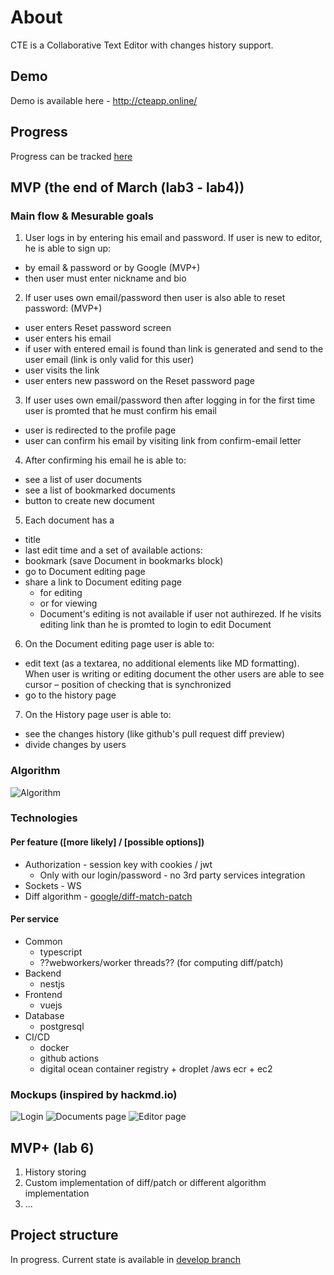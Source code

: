 # About
CTE is a Collaborative Text Editor with changes history support.

## Demo
Demo is available here - http://cteapp.online/

## Progress
Progress can be tracked [here](https://github.com/Yaroslaww-1/cte/projects/1)

## MVP (the end of March (lab3 - lab4))
### Main flow & Mesurable goals
1. User logs in by entering his email and password. If user is new to editor, he is able to sign up:
- by email & password or by Google (MVP+)
- then user must enter nickname and bio
2. If user uses own email/password then user is also able to reset password: (MVP+)
- user enters Reset password screen
- user enters his email
- if user with entered email is found than link is generated and send to the user email (link is only valid for this user)
- user visits the link
- user enters new password on the Reset password page
3. If user uses own email/password then after logging in for the first time user is promted that he must confirm his email
- user is redirected to the profile page
- user can confirm his email by visiting link from confirm-email letter
4. After confirming his email he is able to:
- see a list of user documents
- see a list of bookmarked documents
- button to create new document
5. Each document has a
- title
- last edit time
and a set of available actions:
- bookmark (save Document in bookmarks block)
- go to Document editing page
- share a link to Document editing page 
    - for editing
    - or for viewing
    - Document's editing is not available if user not authirezed. If he visits editing link than he is promted to login to edit Document
6. On the Document editing page user is able to:
- edit text (as a textarea, no additional elements like MD formatting). When user is writing or editing document the other users are able to see cursor – position of checking that is synchronized
- go to the history page
7. On the History page user is able to:
- see the changes history (like github's pull request diff preview)
- divide changes by users

### Algorithm
![Algorithm](https://user-images.githubusercontent.com/40521835/109118151-a0dca780-774b-11eb-9e68-cd4cac53377e.png)

### Technologies
#### Per feature ([more likely] / [possible options])
- Authorization - session key with cookies / jwt
    - Only with our login/password - no 3rd party services integration
- Sockets - WS
- Diff algorithm - [google/diff-match-patch](https://github.com/google/diff-match-patch)
#### Per service
- Common
    - typescript
    - ??webworkers/worker threads?? (for computing diff/patch)
- Backend
    - nestjs
- Frontend
    - vuejs
- Database
    - postgresql
- CI/CD
    - docker
    - github actions
    - digital ocean container registry + droplet /aws ecr + ec2

### Mockups (inspired by hackmd.io)
![Login](https://user-images.githubusercontent.com/40521835/109047444-91734500-76de-11eb-9025-1c9911556f9b.png)
![Documents page](https://user-images.githubusercontent.com/40521835/109047517-a4861500-76de-11eb-91e3-b17a88e3a6d8.png)
![Editor page](https://user-images.githubusercontent.com/40521835/109047548-abad2300-76de-11eb-80a6-8069542f657a.png)


## MVP+ (lab 6)
1. History storing
2. Custom implementation of diff/patch or different algorithm implementation
3. ...

## Project structure
In progress. Current state is available in [develop branch](https://github.com/Yaroslaww-1/cte/tree/develop)
    
